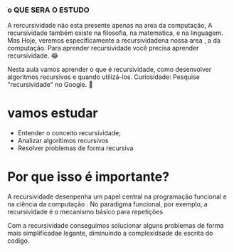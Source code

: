 ### o QUE SERA O ESTUDO

A rercursividade não esta presente apenas na area da computação, A recursividade também existe na filosofia, na matematica, e na linguagem. Mas Hoje, veremos especificamente a recursividadena  nossa  area , a da computação. Para aprender  recursividade você precisa aprender recursividade. 😂

Nesta aula vamos aprender o que é recursividade, como desenvolver algoritmos recursivos e quando utilizá-los.
Curiosidade: Pesquise "recursividade" no Google. 👀

# vamos estudar
- Entender o conceito recursividade;
- Analizar algoritimos recursivos
- Resolver problemas de forma recursiva

# Por que isso é importante?
A recursividade desenpenha um papel  central na programação funcional e na ciência da computação . No paradigma funcional, por exemplo, a recursividade é o mecanismo básico para repetições

Com a recursividade conseguimos solucionar alguns problemas de forma mais  simplificadae legante, diminuindo a complexidsade de escrita do codigo.
